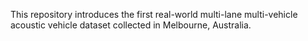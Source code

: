 This repository introduces the first real-world multi-lane multi-vehicle acoustic vehicle dataset collected in Melbourne, Australia.

